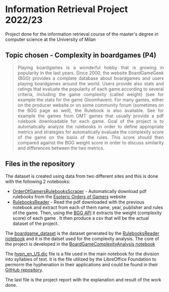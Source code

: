 # Information Retrieval Project 2022/23

Project done for the information retrieval course of the master's degree in computer science at the University of Milan

## Topic chosen - Complexity in boardgames (P4)

> <p align="justify"> Playing boardgames is a wonderful hobby that is growing in popularity in the last years. Since 2000, the website BoardGameGeek (BGG) provides a complete database about boardgames and users playing boardgames around the world. Users provide also stats and ratings that evaluate the popularity of each game according to several criteria, including the game complexity (called weight) (see for example the stats for the game Gloomhaven).  
> For many games, either on the producer website or on some community forum (sometimes on the BGG page as well), the Rulebook is also available. See for example the games from GMT games that usually provide a pdf rulebook downloadable for each game.
> Goal of the project is to automatically analyze the rulebooks in order to define appropriate metrics and strategies for automatically evaluate the complexity score of the game on the basis of the rules.  
> This score should then compared against the BGG weight score in order to discuss similarity and differences between the two metrics. </p>

## Files in the repository

The dataset is created using data from two different sites and this is done with the following 2 notebooks:

- [OrderOfGamersRulebooksScraper](OrderOfGamersRulebooksScraper.ipynb) - Automatically download pdf rulebooks from the [Esoteric Orders of Gamers](https://www.orderofgamers.com/games/) website
- [RulebooksReader](RulebooksReader.ipynb) - Read the pdf downloaded with the previous notebook and extract from each of them name, year, publisher and rules of the game. Then, using the [BGG API](https://boardgamegeek.com/wiki/page/BGG_XML_API#) it extracts the weight (complexity score) of each game . It then produce a csv that will be the actual dataset of the project.

The [boardgame_dataset](boardgame_dataset.csv) is the dataset generated by the [RulebooksReader notebook](RulebooksReader.ipynb) and it is the datset used for the complexity analysis. The core of the project is developed in the [BoardGameComplexityAnalysis notebook](BoardGameComplexityAnalysis.ipynb)

The [hypn_en_US.dic](hypn_en_US.dic) file is a file used in the main notebook for the division into syllables of text. It is the file utilized by the LibreOffice Foundation to permorm the hyphenation in their applications and could be found in their [GitHub repository](https://github.com/LibreOffice/dictionaries).

The last file is the project report with the explanation and result of the work done.
